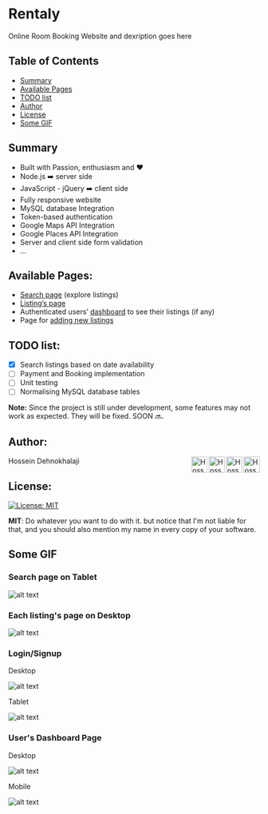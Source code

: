 # Rentaly

Online Room Booking Website and dexription goes here

Table of Contents
--

- [Summary](#summary)
- [Available Pages](#available-pages)
- [TODO list](#todo-list)
- [Author](#author)
- [License](#license)
- [Some GIF](#some-gif)

## Summary
* Built with Passion, enthusiasm and ❤️
* Node.js ➡️ server side
* JavaScript - jQuery ➡️ client side
* Fully responsive website 
* MySQL database Integration
* Token-based authentication
* Google Maps API Integration
* Google Places API Integration
* Server and client side form validation
* …



## Available Pages:
* [Search page](https://rentaly.herokuapp.com) (explore listings)
* [Listing’s page](https://rentaly.herokuapp.com/rooms/10)
* Authenticated users’ [dashboard](https://rentaly.herokuapp.com/dashboard) to see their listings (if any)
* Page for [adding new listings](https://rentaly.herokuapp.com/edit/new-listing)



## TODO list:
- [x] Search listings based on date availability
- [ ] Payment and Booking implementation
- [ ] Unit testing
- [ ] Normalising MySQL database tables

**Note:** Since the project is still under development, some features may not work as expected. They will be fixed. SOON 🔜.


## Author:
Hossein Dehnokhalaji
<a href="https://www.facebook.com/iamhosseindhv"><img src="https://github.com/iamhosseindhv/Rentaly/blob/master/Gifs/facebook.png" alt="Hossein Dehnokhalaji Linkedin profile" align="right" width="32" height="32"/></a>
<a href="https://www.instagram.com/iamhosseindhv"><img src="https://github.com/iamhosseindhv/Rentaly/blob/master/Gifs/instagram.png" alt="Hossein Dehnokhalaji Linkedin profile" align="right" width="32" height="32"/></a>
<a href="https://www.linkedin.com/in/iamhosseindhv"><img src="https://github.com/iamhosseindhv/Rentaly/blob/master/Gifs/linkedin.png" alt="Hossein Dehnokhalaji Linkedin profile" align="right" width="32" height="32"/></a>
<a href="mailto:hossein.dehnavi98@yahoo.com"><img src="https://github.com/iamhosseindhv/Rentaly/blob/master/Gifs/contact.png" alt="Hossein Dehnokhalaji email address" align="right" width="32" height="32"/></a>

## License: 
[![License: MIT](https://img.shields.io/badge/License-MIT-yellow.svg)](https://opensource.org/licenses/MIT)

**MIT**: Do whatever you want to do with it. but notice that I'm not liable for that, and you should also mention my name in every copy of your software.


## Some GIF
### Search page on Tablet
![alt text](https://github.com/iamhosseindhv/NodeWeb/blob/master/Gifs/search-tablet.gif "Search page on Tablet")


### Each listing's page on Desktop
![alt text](https://github.com/iamhosseindhv/NodeWeb/blob/master/Gifs/rooms-desktop.gif "Rooms page on Desktop")



### Login/Signup

Desktop

![alt text](https://github.com/iamhosseindhv/NodeWeb/blob/master/Gifs/login-desktop.gif "Login page on Desktop")

Tablet

![alt text](https://github.com/iamhosseindhv/NodeWeb/blob/master/Gifs/login-tablet.gif "Login page on Tablet")


### User's Dashboard Page

Desktop

![alt text](https://github.com/iamhosseindhv/NodeWeb/blob/master/Gifs/dashboard-desktop.gif "Dashboard page on Desktop")

Mobile

![alt text](https://github.com/iamhosseindhv/NodeWeb/blob/master/Gifs/dashboard-tablet.gif "Dashboard page on Tablet")
